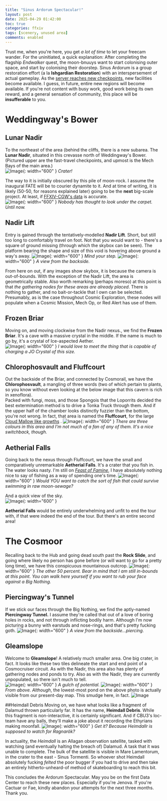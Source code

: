 ```yaml
---
title: "Sinus Ardorum Spectacular!"
layout: post
date: 2025-04-29 01:42:00
toc: true
categories: ffxiv
tags: [scenery, unused area]
comments: enabled
---
```

Trust me, when you're here, you get *a lot of time* to let your freecam wander. For the uninitiated, a quick explanation: After completing the flagship *Endwalker* quest, the moon-bnuuys want to start colonising outer space, and start by colonising their doorstep. Sinus Ardorum is a group restoration effort (a la **Ishgardian Restoration**) with an interspersement of actual gameplay. As the [server reaches new checkpoints](https://na.finalfantasyxiv.com/lodestone/cosmic_exploration/report/), new facilities become available. I guess, in future, entire new regions will become available. If you're not content with busy work, good work being its own reward, and a general sensation of community, this place will be **insufferable** to you.  

# Weddingway's Bower
## Lunar Nadir
To the northeast of the area (behind the cliffs, there is a new subarea. The **Lunar Nadir**, situated in this crevasse north of Weddingway's Bower. (Pictured upper are the fast-travel checkpoints, and upmost is the Mech Bays of the main area.)  
![Image](/CE_1.jpg){: width="600" }
_Crater!_

The way to it is initially obscured by this pile of moon-rock. I assume the inaugural FATE will be to courier dynamite to it. And at time of writing, it is likely (50-50, for reasons explained later) going to be the **next** big-scale project. At least, if [FFXIV-CGW's data](https://ffxiv.consolegameswiki.com/wiki/Sinus_Ardorum#Cosmic_Exploration_Projects) is accurate.  
![Image](/CE_2.jpg){: width="600" }
_Nobody has thought to look under the carpet. Until now._

## Nadir Lift 
Entry is gained through the tentatively-modelled **Nadir Lift**. Short, but still too long to comfortably travel on foot. Not that you would want to - there's a square of ground missing (through which the skybox can be seen). The platform bearing the shape and size of this void is hovering above ground a way's away.
![Image](/CE_3.jpg){: width="600" }
_Mind your step._
![Image](/CE_4.jpg){: width="600" }
_A view from the backside._

From here on out, if any images show skybox, it is because the camera is out-of-bounds. With the exception of the Nadir Lift, the area is geometrically stable. Also worth remarking (perhaps moreso) at this point is that *the gathering nodes for these areas are already placed*. There is nothing to gather, and no bait-or-tackle that I own can be selected. Presumably, as is the case throughout Cosmic Exploration, these nodes will populate when a Cosmic Mission, Mech Op, or Red Alert has use of them.
## Frozen Briar
Moving on, and moving clockwise from the Nadir nexus., we find the **Frozen Briar**. It's a cave with a massive crystal in the middle. If the name is much to go by, it's a crystal of Ice-aspected Aether.  
![Image](/CE_5.jpg){: width="600" }
_I would love to meet the thing that is capable of charging a JO Crystal of this size._

## Chlorophosvault and Fluffcourt
Out the backside of the Briar, and connected by Cosmorail, we have the **Chlorophosvault**, a mangling of three words (two of which pertain to plants, so you know without even looking at the below image that this cavern is rich in xenoflora).  
Packed with fungi, moss, and those Spongois that the Loporrits decided the best extermination method is to drive a Tonka Truck through them. And if the upper half of the chamber looks distinctly fuzzier than the bottom, you're not wrong. In fact, that area is named the **Fluffcourt**, for the large [Cloud Mallow like growths](https://ffxiv.consolegameswiki.com/wiki/Cloud_Mallow) .
![Image](/CE_6.jpg){: width="600" }
_There are three colours in this area and I'm not much of a fan of any of them. It's a nice switchback, though._

## Aetherial Falls
Going back to the nexus through Fluffcourt, we have the small and comparatively unremarkable **Aetherial Falls**. It's a crater that you fish in. The water looks nasty. I'm still on [*Feast of Famine*](https://ffxiv.consolegameswiki.com/wiki/Feast_of_Famine), I have absolutely nothing nice to say of fishing as a way of spending one's time.
![Image](/CE_7.jpg){: width="600" }
_Would YOU want to catch the sort of fish that could survive swimming in raw moon-sewage?_

And a quick view of the sky.  
![Image](/CE_8.jpg){: width="600" }

**Aetherial Falls** would be entirely underwhelming and unfit to end the tour with, if that were indeed the end of the tour. But there's an entire second area!

# The Cosmoor
Recalling back to the Hub and going dead south past the **Rock Slide**, and going where likely no person has gone before (or will want to go for a pretty long time), we have this conspicuous mountainous outcrop.
![Image](/CE_9.jpg){: width="600" }
_The other 50 percent. Bear in mind that I am still in-bounds at this point. You can walk here yourself if you want to rub your face against a Big Nothing._

## Piercingway's Tunnel
If we stick our faces through the Big Nothing, we find the aptly-named **Piercingway Tunnel.** I assume they're called that out of a love of boring holes in rocks, and not through inflicting bodily harm. Although I'm now picturing a bunny with earstuds and nose-rings, and that's pretty fucking goth.
![Image](/CE_10.jpg){: width="600" }
_A view from the backside...piercing._

## Gleamslope
Welcome to **Gleamslope**! A relatively much smaller area. One big crater, in fact. It looks like these two tiles delineate the start and end point of a Cosmocruiser circuit. As with the Nadir, this area also has plenty of gathering nodes and ponds to try. Also as with the Nadir, they are currently unpopulated, so there isn't much to tell.  
![Image](/CE_11.jpg){: width="600" }
_A gulch of potential._
![Image](/CE_12.jpg){: width="600" }
_From above._
*Although*, the lowest-most pond on the above photo is actually visible from our present-day map. This smudge here, in fact.
![Image](/CE_13.jpg)

##Heimdall Debris
Moving on, we have what looks like a fragment of Dalamud thrown particularly far. It has the name, **Heimdall Debris**. While this fragment is non-interactive, it is certainly significant. And if CBU3's loc-team have any balls, they'll make a joke about it recording the Ethyrians making moonfall.
![Image](/CE_14.jpg){: width="600" }
_Get it? Because Heimdallr is supposed to watch for Ragnarök?_

In actuality, the *Heimdall* is an Allagan observation satellite, tasked with watching (and eventually halting the breach of) Dalamud. A task that it was unable to complete. The bulk of the satellite is visible in Mare Lamentorum, in the crater to the east - Sinus Tormenti. So whoever shot Heimdall absolutely fucking *felted* the poor bugger if you had to drive and then take an entirely hitherto-unheard-of method of skateboarding to reach this bit.  

This concludes the Ardorum Spectacular. May you be on the first Data Center to reach these new places. Especially if you're Jenova. If you're Cactuar or Fae, kindly abandon your attempts for the next three months. Thank you.